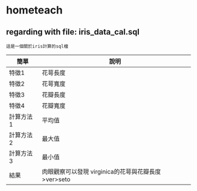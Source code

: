 # hometeach
## regarding with file: iris_data_cal.sql
```
這是一個關於iris計算的sql檔
```
簡單| 說明 
----- | ------------- 
特徵1   | 花萼長度 
特徵2   | 花萼寬度
特徵3   | 花瓣長度
特徵4   |花瓣寬度
計算方法1 | 平均值 
計算方法2 | 最大值 
計算方法3 | 最小值 
結果 | 肉眼觀察可以發現 virginica的花萼與花瓣長度>ver>seto


